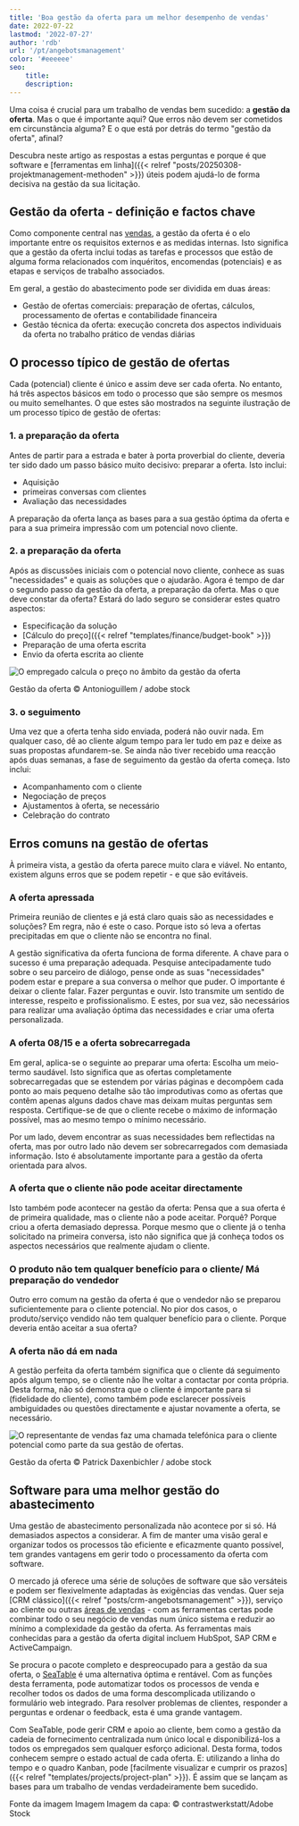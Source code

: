 ```yaml
---
title: 'Boa gestão da oferta para um melhor desempenho de vendas'
date: 2022-07-22
lastmod: '2022-07-27'
author: 'rdb'
url: '/pt/angebotsmanagement'
color: '#eeeeee'
seo:
    title:
    description:
---
```


Uma coisa é crucial para um trabalho de vendas bem sucedido: a **gestão da oferta**. Mas o que é importante aqui? Que erros não devem ser cometidos em circunstância alguma? E o que está por detrás do termo "gestão da oferta", afinal?

Descubra neste artigo as respostas a estas perguntas e porque é que software e [ferramentas em linha]({{< relref "posts/20250308-projektmanagement-methoden" >}}) úteis podem ajudá-lo de forma decisiva na gestão da sua licitação.

## Gestão da oferta - definição e factos chave

Como componente central nas [vendas](https://seatable.io/pt/vertrieb/), a gestão da oferta é o elo importante entre os requisitos externos e as medidas internas. Isto significa que a gestão da oferta inclui todas as tarefas e processos que estão de alguma forma relacionados com inquéritos, encomendas (potenciais) e as etapas e serviços de trabalho associados.

Em geral, a gestão do abastecimento pode ser dividida em duas áreas:

- Gestão de ofertas comerciais: preparação de ofertas, cálculos, processamento de ofertas e contabilidade financeira
- Gestão técnica da oferta: execução concreta dos aspectos individuais da oferta no trabalho prático de vendas diárias

## O processo típico de gestão de ofertas

Cada (potencial) cliente é único e assim deve ser cada oferta. No entanto, há três aspectos básicos em todo o processo que são sempre os mesmos ou muito semelhantes. O que estes são mostrados na seguinte ilustração de um processo típico de gestão de ofertas:

### 1\. a preparação da oferta

Antes de partir para a estrada e bater à porta proverbial do cliente, deveria ter sido dado um passo básico muito decisivo: preparar a oferta. Isto inclui:

- Aquisição
- primeiras conversas com clientes
- Avaliação das necessidades

A preparação da oferta lança as bases para a sua gestão óptima da oferta e para a sua primeira impressão com um potencial novo cliente.

### 2\. a preparação da oferta

Após as discussões iniciais com o potencial novo cliente, conhece as suas "necessidades" e quais as soluções que o ajudarão. Agora é tempo de dar o segundo passo da gestão da oferta, a preparação da oferta. Mas o que deve constar da oferta? Estará do lado seguro se considerar estes quatro aspectos:

- Especificação da solução
- [Cálculo do preço]({{< relref "templates/finance/budget-book" >}})
- Preparação de uma oferta escrita
- Envio da oferta escrita ao cliente

![O empregado calcula o preço no âmbito da gestão da oferta](Angebotsmanagement_AdobeStock_200001435-711x474.jpg)

Gestão da oferta © Antonioguillem / adobe stock

### 3\. o seguimento

Uma vez que a oferta tenha sido enviada, poderá não ouvir nada. Em qualquer caso, dê ao cliente algum tempo para ler tudo em paz e deixe as suas propostas afundarem-se. Se ainda não tiver recebido uma reacção após duas semanas, a fase de seguimento da gestão da oferta começa. Isto inclui:

- Acompanhamento com o cliente
- Negociação de preços
- Ajustamentos à oferta, se necessário
- Celebração do contrato

## Erros comuns na gestão de ofertas

À primeira vista, a gestão da oferta parece muito clara e viável. No entanto, existem alguns erros que se podem repetir - e que são evitáveis.

### A oferta apressada

Primeira reunião de clientes e já está claro quais são as necessidades e soluções? Em regra, não é este o caso. Porque isto só leva a ofertas precipitadas em que o cliente não se encontra no final.

A gestão significativa da oferta funciona de forma diferente. A chave para o sucesso é uma preparação adequada. Pesquise antecipadamente tudo sobre o seu parceiro de diálogo, pense onde as suas "necessidades" podem estar e prepare a sua conversa o melhor que puder. O importante é deixar o cliente falar. Fazer perguntas e ouvir. Isto transmite um sentido de interesse, respeito e profissionalismo. E estes, por sua vez, são necessários para realizar uma avaliação óptima das necessidades e criar uma oferta personalizada.

### A oferta 08/15 e a oferta sobrecarregada

Em geral, aplica-se o seguinte ao preparar uma oferta: Escolha um meio-termo saudável. Isto significa que as ofertas completamente sobrecarregadas que se estendem por várias páginas e decompõem cada ponto ao mais pequeno detalhe são tão improdutivas como as ofertas que contêm apenas alguns dados chave mas deixam muitas perguntas sem resposta. Certifique-se de que o cliente recebe o máximo de informação possível, mas ao mesmo tempo o mínimo necessário.

Por um lado, devem encontrar as suas necessidades bem reflectidas na oferta, mas por outro lado não devem ser sobrecarregados com demasiada informação. Isto é absolutamente importante para a gestão da oferta orientada para alvos.

### A oferta que o cliente não pode aceitar directamente

Isto também pode acontecer na gestão da oferta: Pensa que a sua oferta é de primeira qualidade, mas o cliente não a pode aceitar. Porquê? Porque criou a oferta demasiado depressa. Porque mesmo que o cliente já o tenha solicitado na primeira conversa, isto não significa que já conheça todos os aspectos necessários que realmente ajudam o cliente.

### O produto não tem qualquer benefício para o cliente/ Má preparação do vendedor

Outro erro comum na gestão da oferta é que o vendedor não se preparou suficientemente para o cliente potencial. No pior dos casos, o produto/serviço vendido não tem qualquer benefício para o cliente. Porque deveria então aceitar a sua oferta?

### A oferta não dá em nada

A gestão perfeita da oferta também significa que o cliente dá seguimento após algum tempo, se o cliente não lhe voltar a contactar por conta própria. Desta forma, não só demonstra que o cliente é importante para si (fidelidade do cliente), como também pode esclarecer possíveis ambiguidades ou questões directamente e ajustar novamente a oferta, se necessário.

![O representante de vendas faz uma chamada telefónica para o cliente potencial como parte da sua gestão de ofertas.](Angebotsmanagement_AdobeStock_171176926-711x474.jpg)

Gestão da oferta © Patrick Daxenbichler / adobe stock

## Software para uma melhor gestão do abastecimento

Uma gestão de abastecimento personalizada não acontece por si só. Há demasiados aspectos a considerar. A fim de manter uma visão geral e organizar todos os processos tão eficiente e eficazmente quanto possível, tem grandes vantagens em gerir todo o processamento da oferta com software.

O mercado já oferece uma série de soluções de software que são versáteis e podem ser flexivelmente adaptadas às exigências das vendas. Quer seja [CRM clássico]({{< relref "posts/crm-angebotsmanagement" >}}), serviço ao cliente ou outras [áreas de vendas](https://seatable.io/pt/vertrieb/) - com as ferramentas certas pode combinar todo o seu negócio de vendas num único sistema e reduzir ao mínimo a complexidade da gestão da oferta. As ferramentas mais conhecidas para a gestão da oferta digital incluem HubSpot, SAP CRM e ActiveCampaign.

Se procura o pacote completo e despreocupado para a gestão da sua oferta, o [SeaTable](https://seatable.io/pt/) é uma alternativa óptima e rentável. Com as funções desta ferramenta, pode automatizar todos os processos de venda e recolher todos os dados de uma forma descomplicada utilizando o formulário web integrado. Para resolver problemas de clientes, responder a perguntas e ordenar o feedback, esta é uma grande vantagem.

Com SeaTable, pode gerir CRM e apoio ao cliente, bem como a gestão da cadeia de fornecimento centralizada num único local e disponibilizá-los a todos os empregados sem qualquer esforço adicional. Desta forma, todos conhecem sempre o estado actual de cada oferta. E: utilizando a linha do tempo e o quadro Kanban, pode [facilmente visualizar e cumprir os prazos]({{< relref "templates/projects/project-plan" >}}). É assim que se lançam as bases para um trabalho de vendas verdadeiramente bem sucedido.

Fonte da imagem Imagem Imagem da capa: © contrastwerkstatt/Adobe Stock
